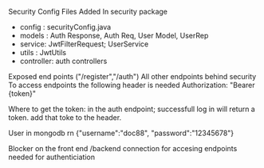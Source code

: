 Security Config
Files Added
In security package
- config : securityConfig.java
- models : Auth Response, Auth Req, User Model, UserRep
- service: JwtFilterRequest; UserService
- utils  : JwtUtils
- controller: auth controllers

Exposed end points ("/register","/auth")
All other endpoints behind security
To access endpoints the following header is needed
Authorization: "Bearer {token}"

Where to get the token:
in the auth endpoint; successfull log in will return a token.
add that toke to the header.

User in mongodb rn
{"username":"doc88",
"password":"12345678"}

Blocker on the front end /backend connection for accesing endpoints needed for authenticiation